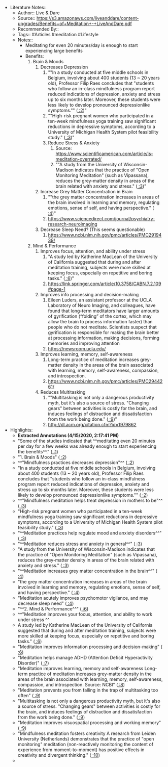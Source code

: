 - Literature Notes::
    - Author:: Live & Dare
    - Source:: https://s3.amazonaws.com/liveanddare/content-upgrades/Benefits+of+Meditation+-+LiveAndDare.pdf
    - Recommended By:: 
    - Tags:: #Articles #meditation #Lifestyle
    - Notes::
        - Meditating for even 20 minutes/day is enough to start experiencing large benefits
        - Benefits:
            1. Brain & Moods
                1. Decreases Depression
                    1. ""In a study conducted at five middle schools in Belgium, involving about 400 students (13 ~ 20 years old), Professor Filip Raes concludes that "students who follow an in-class mindfulness program report reduced indications of depression, anxiety and stress up to six months later. Moreover, these students were less likely to develop pronounced depressionlike symptoms."" ([ :2](zotero://open-pdf/library/items/6KZHTWQP?page=2))"
                    2. ""High-risk pregnant women who participated in a ten-week mindfulness yoga training saw significant reductions in depressive symptoms, according to a University of Michigan Health System pilot feasibility study." ([ :3](zotero://open-pdf/library/items/6KZHTWQP?page=3))"
                    3. Reduce Stress & Anxiety
                        1. Source: https://www.scientificamerican.com/article/is-meditation-overrated/
                        2. ""A study from the University of Wisconsin-Madison indicates that the practice of "Open Monitoring Meditation" (such as Vipassana), reduces the grey-matter density in areas of the brain related with anxiety and stress." ([ :3](zotero://open-pdf/library/items/6KZHTWQP?page=3))"
                2. Increase Grey Matter Concentration in Brain
                    1. ""the grey matter concentration increases in areas of the brain involved in learning and memory, regulating emotions, sense of self, and having perspective." ([ :4](zotero://open-pdf/library/items/6KZHTWQP?page=4))"
                    2. https://www.sciencedirect.com/journal/psychiatry-research-neuroimaging
                3. Decrease Sleep Need? (This seems questionable)
                    1. https://www.ncbi.nlm.nih.gov/pmc/articles/PMC2919439/
            2. Mind & Performance
                1. Improves focus, attention, and ability under stress
                    1. "A study led by Katherine MacLean of the University of California suggested that during and after meditation training, subjects were more skilled at keeping focus, especially on repetitive and boring tasks." ([ :6](zotero://open-pdf/library/items/6KZHTWQP?page=6))"
                    2. https://link.springer.com/article/10.3758/CABN.7.2.109#page-1
                2. Improves info processing and decision-making
                    1. Eileen Luders, an assistant professor at the UCLA Laboratory of Neuro Imaging, and colleagues, have found that long-term meditators have larger amounts of gyrification (“folding” of the cortex, which may allow the brain to process information faster) than people who do not meditate. Scientists suspect that gyrification is responsible for making the brain better at processing information, making decisions, forming memories and improving attention
                    2. https://newsroom.ucla.edu/
                3. Improves learning, memory, self-awareness
                    1. Long-term practice of meditation increases grey-matter density in the areas of the brain associated with learning, memory, self-awareness, compassion, and introspection.
                    2. https://www.ncbi.nlm.nih.gov/pmc/articles/PMC2944261/
                4. Reduces Multitasking
                    1. ""Multitasking is not only a dangerous productivity myth, but it's also a source of stress. "Changing gears" between activities is costly for the brain, and induces feelings of distraction and dissatisfaction from the work being done." ([ :9](zotero://open-pdf/library/items/6KZHTWQP?page=9))"
                    2. http://dl.acm.org/citation.cfm?id=1979862
- Highlights:
    - **Extracted Annotations (4/15/2020, 2:17:41 PM)**
    - "Some of the studies indicated that ^^meditating even 20 minutes per day for a few weeks was already enough to start experiencing the benefits^^." ([ :1](zotero://open-pdf/library/items/6KZHTWQP?page=1))
    - "1. Brain & Moods" ([ :2](zotero://open-pdf/library/items/6KZHTWQP?page=2))
    - ^^"Mindfulness practices decreases depression"^^ ([ :2](zotero://open-pdf/library/items/6KZHTWQP?page=2))
    - "In a study conducted at five middle schools in Belgium, involving about 400 students (13 ~ 20 years old), Professor Filip Raes concludes that "students who follow an in-class mindfulness program report reduced indications of depression, anxiety and stress up to six months later. Moreover, these students were less likely to develop pronounced depressionlike symptoms."" ([ :2](zotero://open-pdf/library/items/6KZHTWQP?page=2))
    - ^^"Mindfulness meditation helps treat depression in mothers to be"^^ ([ :3](zotero://open-pdf/library/items/6KZHTWQP?page=3))
    - "High-risk pregnant women who participated in a ten-week mindfulness yoga training saw significant reductions in depressive symptoms, according to a University of Michigan Health System pilot feasibility study." ([ :3](zotero://open-pdf/library/items/6KZHTWQP?page=3))
    - "^^Meditation practices help regulate mood and anxiety disorders^^" ([ :3](zotero://open-pdf/library/items/6KZHTWQP?page=3))
    - "^^Meditation reduces stress and anxiety in general^^" ([ :3](zotero://open-pdf/library/items/6KZHTWQP?page=3))
    - "A study from the University of Wisconsin-Madison indicates that the practice of "Open Monitoring Meditation" (such as Vipassana), reduces the grey-matter density in areas of the brain related with anxiety and stress." ([ :3](zotero://open-pdf/library/items/6KZHTWQP?page=3))
    - "^^Meditation increases grey matter concentration in the brain^^" ([ :4](zotero://open-pdf/library/items/6KZHTWQP?page=4))
    - "the grey matter concentration increases in areas of the brain involved in learning and memory, regulating emotions, sense of self, and having perspective." ([ :4](zotero://open-pdf/library/items/6KZHTWQP?page=4))
    - "Meditation acutely improves psychomotor vigilance, and may decrease sleep need" ([ :4](zotero://open-pdf/library/items/6KZHTWQP?page=4))
    - "^^2. Mind & Performance^^" ([ :6](zotero://open-pdf/library/items/6KZHTWQP?page=6))
    - ^^"Meditation improves your focus, attention, and ability to work under stress ^^
    - A study led by Katherine MacLean of the University of California suggested that during and after meditation training, subjects were more skilled at keeping focus, especially on repetitive and boring tasks." ([ :6](zotero://open-pdf/library/items/6KZHTWQP?page=6))
    - "Meditation improves information processing and decision-making" ([ :6](zotero://open-pdf/library/items/6KZHTWQP?page=6))
    - "Meditation helps manage ADHD (Attention Deficit Hyperactivity Disorder)" ([ :7](zotero://open-pdf/library/items/6KZHTWQP?page=7))
    - "Meditation improves learning, memory and self-awareness Long-term practice of meditation increases grey-matter density in the areas of the brain associated with learning, memory, self-awareness, compassion, and introspection. Source: NCBI" ([ :8](zotero://open-pdf/library/items/6KZHTWQP?page=8))
    - "Meditation prevents you from falling in the trap of multitasking too often" ([ :9](zotero://open-pdf/library/items/6KZHTWQP?page=9))
    - "Multitasking is not only a dangerous productivity myth, but it's also a source of stress. "Changing gears" between activities is costly for the brain, and induces feelings of distraction and dissatisfaction from the work being done." ([ :9](zotero://open-pdf/library/items/6KZHTWQP?page=9))
    - "Meditation improves visuospatial processing and working memory" ([ :9](zotero://open-pdf/library/items/6KZHTWQP?page=9))
    - "Mindfulness meditation fosters creativity A research from Leiden University (Netherlands) demonstrates that the practice of "open monitoring" meditation (non-reactively monitoring the content of experience from moment-to-moment) has positive effects in creativity and divergent thinking." ([ :10](zotero://open-pdf/library/items/6KZHTWQP?page=10))
    - 
